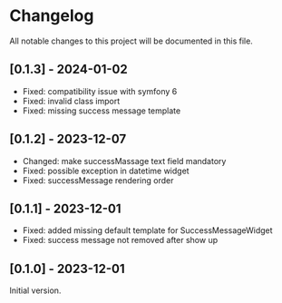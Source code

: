 # Changelog

All notable changes to this project will be documented in this file.

## [0.1.3] - 2024-01-02
- Fixed: compatibility issue with symfony 6
- Fixed: invalid class import
- Fixed: missing success message template

## [0.1.2] - 2023-12-07
- Changed: make successMassage text field mandatory
- Fixed: possible exception in datetime widget
- Fixed: successMessage rendering order

## [0.1.1] - 2023-12-01
- Fixed: added missing default template for SuccessMessageWidget
- Fixed: success message not removed after show up

## [0.1.0] - 2023-12-01
Initial version.